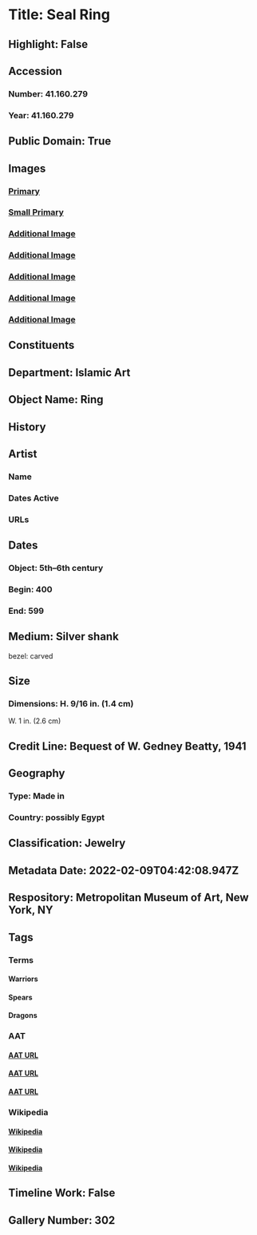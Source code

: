 # Title: Seal Ring
## Highlight: False
## Accession
### Number: 41.160.279
### Year: 41.160.279
## Public Domain: True
## Images
### [Primary](https://images.metmuseum.org/CRDImages/is/original/sf41-160-279s1.JPG)
### [Small Primary](https://images.metmuseum.org/CRDImages/is/web-large/sf41-160-279s1.JPG)
### [Additional Image](https://images.metmuseum.org/CRDImages/is/original/sf41-160-279s2.JPG)
### [Additional Image](https://images.metmuseum.org/CRDImages/is/original/temp41160279.jpg)
### [Additional Image](https://images.metmuseum.org/CRDImages/is/original/sf41-160-279s1.jpg)
### [Additional Image](https://images.metmuseum.org/CRDImages/is/original/sf41-160-279s2.jpg)
### [Additional Image](https://images.metmuseum.org/CRDImages/is/original/sf41-160-279s3.jpg)
## Constituents
## Department: Islamic Art
## Object Name: Ring
## History
## Artist
### Name
### Dates Active
### URLs
## Dates
### Object: 5th–6th century
### Begin: 400
### End: 599
## Medium: Silver shank
bezel: carved
## Size
### Dimensions: H. 9/16 in. (1.4 cm)
W. 1 in. (2.6 cm)
## Credit Line: Bequest of W. Gedney Beatty, 1941
## Geography
### Type: Made in
### Country: possibly Egypt
## Classification: Jewelry
## Metadata Date: 2022-02-09T04:42:08.947Z
## Respository: Metropolitan Museum of Art, New York, NY
## Tags
### Terms
#### Warriors
#### Spears
#### Dragons
### AAT
#### [AAT URL](http://vocab.getty.edu/page/aat/300261945)
#### [AAT URL](http://vocab.getty.edu/page/aat/300037038)
#### [AAT URL](http://vocab.getty.edu/page/aat/300375726)
### Wikipedia
#### [Wikipedia]()
#### [Wikipedia]()
#### [Wikipedia]()
## Timeline Work: False
## Gallery Number: 302